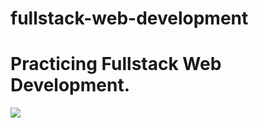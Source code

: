 # fullstack-web-development
<h1 style="font-align:center">Practicing Fullstack Web Development.</h1>

<image src="./public/assets/images/Fullstack Web Development.png"/>
